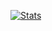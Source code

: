 [![Stats](https://github-readme-stats.vercel.app/api?username=omegachysis)](https://github.com/anuraghazra/github-readme-stats)
